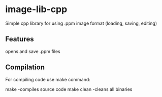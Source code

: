 # image-lib-cpp

Simple cpp library for using .ppm image format (loading, saving, editing)

## Features

opens and save .ppm files

## Compilation

For compiling code use make command:

make		-compiles source code
make clean	-cleans all binaries
